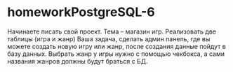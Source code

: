 # homeworkPostgreSQL-6
Начинаете писать свой проект. Тема – магазин игр. Реализовать две таблицы (игра и жанр) Ваша задача, сделать админ панель, где вы можете создать новую игру или жанр, после создания данные пойдут в базу данных. Выбрать жанр у игры нужно с помощью чекбокса, а сами названия жанров должны будут браться с БД. 
